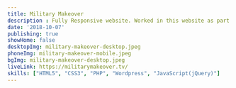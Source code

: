 ```yaml
---
title: Military Makeover
description : Fully Responsive website. Worked in this website as part of a team.
date: '2018-10-07'
publishing: true
showHome: false
desktopImg: military-makeover-desktop.jpeg
phoneImg: military-makeover-mobile.jpeg
bgImg: military-makeover-desktop.jpeg
liveLink: https://militarymakeover.tv/
skills: ["HTML5", "CSS3", "PHP", "Wordpress", "JavaScript(jQuery)"]
---
```

